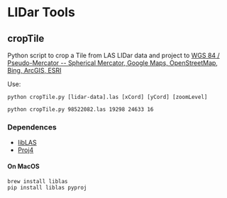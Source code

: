 # LIDar Tools

## cropTile

Python script to crop a Tile from LAS LIDar data and project to [WGS 84 / Pseudo-Mercator -- Spherical Mercator, Google Maps, OpenStreetMap, Bing, ArcGIS, ESRI](http://epsg.io/3857)

Use:

	python cropTile.py [lidar-data].las [xCord] [yCord] [zoomLevel]

	python cropTile.py 98522082.las 19298 24633 16

### Dependences

* [libLAS](http://www.liblas.org/)
* [Proj4](http://trac.osgeo.org/proj/)

#### On MacOS

```
brew install liblas 
pip install liblas pyproj 
```
